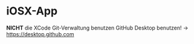 # iOSX-App

**NICHT** die XCode Git-Verwaltung benutzen
GitHub Desktop benutzen!
-> https://desktop.github.com
